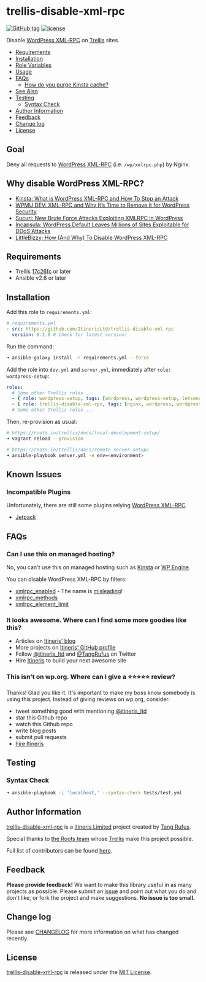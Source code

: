 # trellis-disable-xml-rpc

[![GitHub tag](https://img.shields.io/github/tag/ItinerisLtd/trellis-disable-xml-rpc.svg)](https://github.com/ItinerisLtd/trellis-disable-xml-rpc/tags)
[![license](https://img.shields.io/github/license/ItinerisLtd/trellis-disable-xml-rpc.svg)](https://github.com/ItinerisLtd/trellis-disable-xml-rpc/blob/master/LICENSE)


Disable [WordPress XML-RPC](https://codex.wordpress.org/XML-RPC_Support) on [Trellis](https://roots.io/trellis/) sites.

<!-- START doctoc generated TOC please keep comment here to allow auto update -->
<!-- DON'T EDIT THIS SECTION, INSTEAD RE-RUN doctoc TO UPDATE -->


- [Requirements](#requirements)
- [Installation](#installation)
- [Role Variables](#role-variables)
- [Usage](#usage)
- [FAQs](#faqs)
  - [How do you purge Kinsta cache?](#how-do-you-purge-kinsta-cache)
- [See Also](#see-also)
- [Testing](#testing)
  - [Syntax Check](#syntax-check)
- [Author Information](#author-information)
- [Feedback](#feedback)
- [Change log](#change-log)
- [License](#license)

<!-- END doctoc generated TOC please keep comment here to allow auto update -->

## Goal

Deny all requests to [WordPress XML-RPC](https://codex.wordpress.org/XML-RPC_Support) (i.e: `/wp/xmlrpc.php`) by Nginx.

## Why disable WordPress XML-RPC?

- [Kinsta: What is WordPress XML-RPC and How To Stop an Attack](http://bit.ly/kinsta-xml-rpc)
- [WPMU DEV: XML-RPC and Why It’s Time to Remove it for WordPress Security](http://bit.ly/2C8TYtt)
- [Sucuri: New Brute Force Attacks Exploiting XMLRPC in WordPress](http://bit.ly/2NwgQnX)
- [Incapsula: WordPress Default Leaves Millions of Sites Exploitable for DDoS Attacks](http://bit.ly/2wtbpP6)
- [LittleBizzy: How (And Why) To Disable WordPress XML-RPC](http://bit.ly/2LARmUr)

## Requirements

- Trellis [17c26fc](https://github.com/roots/trellis/commit/17c26fc9eb5fe0d427195124e8adc91a73380503) or later
- Ansible v2.6 or later

## Installation

Add this role to `requirements.yml`:

```yaml
# requirements.yml
- src: https://github.com/ItinerisLtd/trellis-disable-xml-rpc
  version: 0.1.0 # Check for latest version!
```

Run the command:

```bash
➜ ansible-galaxy install -r requirements.yml --force
```

Add the role into `dev.yml` and `server.yml`, immediately after `role: wordpress-setup`:

```yaml
roles:
  # Some other Trellis roles ...
  - { role: wordpress-setup, tags: [wordpress, wordpress-setup, letsencrypt] }
  - { role: trellis-disable-xml-rpc, tags: [nginx, wordpress, wordpress-setup] }
  # Some other Trellis roles ...
```

Then, re-provision as usual:

```bash
# https://roots.io/trellis/docs/local-development-setup/
➜ vagrant reload --provision

# https://roots.io/trellis/docs/remote-server-setup/
➜ ansible-playbook server.yml -e env=<environment>
```

## Known Issues

### Incompatible Plugins

Unfortunately, there are still some plugins relying [WordPress XML-RPC](https://codex.wordpress.org/XML-RPC_Support).

- [Jetpack](https://jetpack.com/support/getting-started-with-jetpack/troubleshooting-tips/)

## FAQs

### Can I use this on managed hosting?

No, you can't use this on managed hosting such as [Kinsta](http://bit.ly/kinsta-com) or [WP Engine](https://typist.tech/go/wp-engine).

You can disable WordPress XML-RPC by filters:

- [xmlrpc_enabled](https://developer.wordpress.org/reference/hooks/xmlrpc_enabled/) - The name is [misleading]((https://developer.wordpress.org/reference/hooks/xmlrpc_enabled/#description))!
- [xmlrpc_methods](https://developer.wordpress.org/reference/hooks/xmlrpc_methods/)
- [xmlrpc_element_limit](https://developer.wordpress.org/reference/hooks/xmlrpc_element_limit/)

### It looks awesome. Where can I find some more goodies like this?

- Articles on [Itineris' blog](https://www.itineris.co.uk/blog/)
- More projects on [Itineris' GitHub profile](https://github.com/itinerisltd)
- Follow [@itineris_ltd](https://twitter.com/itineris_ltd) and [@TangRufus](https://twitter.com/tangrufus) on Twitter
- Hire [Itineris](https://www.itineris.co.uk/services/) to build your next awesome site

### This isn't on wp.org. Where can I give a ⭐️⭐️⭐️⭐️⭐️ review?

Thanks! Glad you like it. It's important to make my boss know somebody is using this project. Instead of giving reviews on wp.org, consider:

- tweet something good with mentioning [@itineris_ltd](https://twitter.com/itineris_ltd)
- star this Github repo
- watch this Github repo
- write blog posts
- submit pull requests
- [hire Itineris](https://www.itineris.co.uk/services/)

## Testing

### Syntax Check

```bash
➜ ansible-playbook -i 'localhost,' --syntax-check tests/test.yml
```

## Author Information

[trellis-disable-xml-rpc](https://github.com/ItinerisLtd/trellis-disable-xml-rpc) is a [Itineris Limited](https://www.itineris.co.uk/) project created by [Tang Rufus](https://typist.tech).

Special thanks to [the Roots team](https://roots.io/about/) whose [Trellis](https://github.com/roots/trellis) make this project possible.

Full list of contributors can be found [here](https://github.com/ItinerisLtd/trellis-disable-xml-rpc/graphs/contributors).

## Feedback

**Please provide feedback!** We want to make this library useful in as many projects as possible.
Please submit an [issue](https://github.com/ItinerisLtd/trellis-disable-xml-rpc/issues/new) and point out what you do and don't like, or fork the project and make suggestions.
**No issue is too small.**

## Change log

Please see [CHANGELOG](./CHANGELOG.md) for more information on what has changed recently.

## License

[trellis-disable-xml-rpc](https://github.com/ItinerisLtd/trellis-disable-xml-rpc) is released under the [MIT License](https://opensource.org/licenses/MIT).
